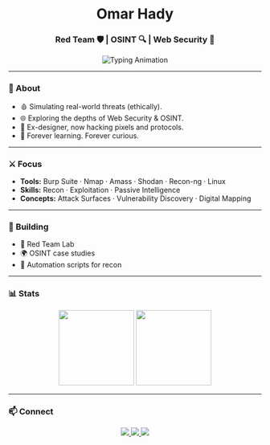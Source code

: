 <h1 align="center">Omar Hady</h1>
<h3 align="center">Red Team 🛡️ | OSINT 🔍 | Web Security 🚨</h3>

<p align="center">
  <img src="https://readme-typing-svg.herokuapp.com?font=Fira+Code&pause=1000&color=F73C3C&width=400&lines=Breaking+things+(ethically)...;Tracing+digital+footprints...;Finding+the+unseen." alt="Typing Animation" />
</p>

---

### 🧠 About
- 🩸 Simulating real-world threats (ethically).
- 🌐 Exploring the depths of Web Security & OSINT.
- 🎨 Ex-designer, now hacking pixels and protocols.
- 🚀 Forever learning. Forever curious.

---

### ⚔️ Focus
- **Tools:** Burp Suite · Nmap · Amass · Shodan · Recon-ng · Linux
- **Skills:** Recon · Exploitation · Passive Intelligence
- **Concepts:** Attack Surfaces · Vulnerability Discovery · Digital Mapping

---

### 🚧 Building
- 🔧 Red Team Lab
- 🌍 OSINT case studies
- 🧬 Automation scripts for recon

---

### 📊 Stats
<p align="center">
  <img src="https://github-readme-stats.vercel.app/api?username=yourusername&theme=tokyonight&show_icons=true&hide_border=true" height="150" />
  <img src="https://github-readme-stats.vercel.app/api/top-langs/?username=yourusername&layout=compact&theme=tokyonight&hide_border=true" height="150" />
</p>

---

### 📫 Connect
<p align="center">
  <a href="www.linkedin.com/in/omarhadyalnajjar/" target="_blank">
    <img src="https://img.shields.io/badge/LinkedIn-0077B5?style=flat&logo=linkedin&logoColor=white"/>
  </a>
  <a href="mailto:omarhadyabass@gmail.com">
    <img src="https://img.shields.io/badge/Email-D14836?style=flat&logo=gmail&logoColor=white"/>
  </a>
  <a href="https://medium.com/@omarhadyabass">
    <img src="https://img.shields.io/badge/Medium-000000?style=flat&logo=medium&logoColor=white"/>
  </a>
</p>
